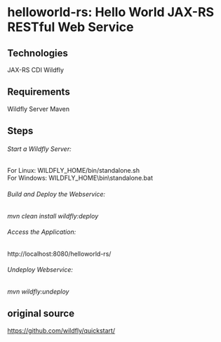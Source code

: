 # helloworld-rs: Hello World JAX-RS RESTful Web Service


## Technologies

JAX-RS
CDI
Wildfly



## Requirements

Wildfly Server
Maven


## Steps

###### Start a Wildfly Server:

For Linux:   WILDFLY_HOME/bin/standalone.sh  
For Windows: WILDFLY_HOME\bin\standalone.bat


###### Build and Deploy the Webservice:

*mvn clean install wildfly:deploy*


###### Access the Application:

http://localhost:8080/helloworld-rs/


###### Undeploy Webservice:

*mvn wildfly:undeploy*


## original source
<https://github.com/wildfly/quickstart/>